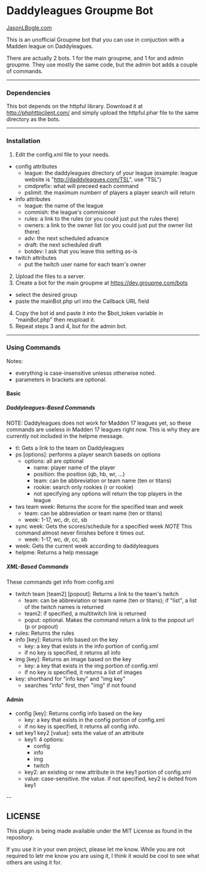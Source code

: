 # Daddyleagues Groupme Bot

[JasonLBogle.com](http://jasonlbogle.com)

This is an unofficial Groupme bot that you can use 
in conjuction with a Madden league on Daddyleagues. 

There are actually 2 bots. 1 for the main groupme, 
and 1 for and admin groupme. They use mostly the same
code, but the admin bot adds a couple of commands. 

---

### Dependencies

This bot depends on the httpful library. Download it at 
http://phphttpclient.com/
and simply upload the httpful.phar file to the same directory
as the bots. 

---

### Installation

1. Edit the config.xml file to your needs. 
  * config attributes
    * league: the daddyleagues directory of your league 
	(example: league website is "http://daddyleagues.com/TSL", 
	use "TSL")
    * cmdprefix: what will preceed each command
    * pslimit: the maximum numberr of players a player 
    search will return
  * info attributes
    * league: the name of the league
	* commish: the league's commisioner
	* rules: a link to the rules (or you could just put the 
	rules there)
	* owners: a link to the owner list (or you could just put 
	the owner list there)
	* adv: the next scheduled advance
	* draft: the next scheduled draft
	* botdev: I ask that you leave this setting as-is
  * twitch attributes
    * put the twitch user name for each team's owner 
2. Upload the files to a server.
3. Create a bot for the main groupme at https://dev.groupme.com/bots
  * select the desired group 
  * paste the mainBot.php url into the Callback URL field
4. Copy the bot id and paste it into the $bot_token variable
in "mainBot.php" then reupload it.
5. Repeat steps 3 and 4, but for the admin bot. 

---

### Using Commands

Notes: 
* everything is case-insensitive unlesss otherwise noted.
* parameters in brackets are optional.

#### Basic

##### Daddyleagues-Based Commands

NOTE: Daddyleagues does not work for Madden 17 leagues yet, 
so these commands are useless in Madden 17 leagues right now.
This is why they are currently not included in the helpme message. 

* tl: Gets a link to the team on Daddyleagues
* ps [options]: performs a player search baseds on options 
  * options: all are optional
    * name: player name of the player
	* position: the position (qb, hb, wr, ...)
	* team: can be abbreviation or team name (ten or titans)
	* rookie: search only rookies (r or rookie)
	* not specifying any options will return the top players in the league
* tws team week: Returns the score for the specified tean and week
  * team: can be abbreviation or team name (ten or titans)
  * week: 1-17, wc, dr, cc, sb
* sync week: Gets the scores/schedule for a specified week
*NOTE* This command almost never finishes before it times out. 
  * week: 1-17, wc, dr, cc, sb
* week: Gets the current week according to daddyleagues
* helpme: Returns a help message

##### XML-Based Commands

These commands get info from config.xml

* twitch team [team2] [popout]: Returns a link to the team's twitch
  * team: can be abbreviation or team name (ten or titans); if "list",
  a list of the twitch names is returned
  * team2: if specified, a multitwitch link is returned
  * poput: optional. Makes the command return a link to the popout 
  url (p or popout)
* rules: Returns the rules
* info [key]: Returns info based on the key 
  * key: a key that exists in the info portion of config.xml
  * if no key is specified, it returns all info
* img [key]: Returns an image based on the key 
  * key: a key that exists in the img portion of config.xml
  * if no key is specified, it returns a list of images
* key: shorthand for "info key" and "img key"
  * searches "info" first, then "img" if not found

#### Admin

* config [key]: Returns config info based on the key 
  * key: a key that exists in the config portion of config.xml
  * if no key is specified, it returns all config info. 
* set key1 key2 [value]: sets the value of an attribute
  * key1: 4 options:
    * config
	* info
	* img
	* twitch
  * key2: an  existing or new attribute in the key1 portion of config.xml
  * value: case-sensitive. the value. if not specified, key2 is delted from key1

--

## LICENSE

This plugin is being made available under the MIT License as found in the 
repository.

If you use it in your own project, please let me know. While you are not 
required to letr me know you are using it, I think it would be cool to see what 
others are using it for. 